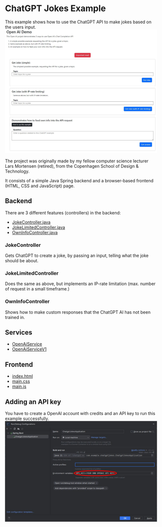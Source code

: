 # ChatGPT Jokes Example

This example shows how to use the ChatGPT API to make jokes based on the users input.
![Image](/doc/openai-jokes.jpg)

The project was originally made by my fellow computer science lecturer Lars Mortensen (retired), from the Copenhagen School of Design & Technology.

It consists of a simple Java Spring backend and a browser-based frontend (HTML, CSS and JavaScript) page.

## Backend
There are 3 different features (controllers) in the backend:
- [JokeController.java](https://github.com/RonniKahalani/chatgpt-jokes/blob/master/src/main/java/com/example/chatgptjokes/api/JokeController.java)
- [JokeLimitedController.java](https://github.com/RonniKahalani/chatgpt-jokes/blob/master/src/main/java/com/example/chatgptjokes/api/JokeLimitedController.java)
- [OwnInfoController.java](https://github.com/RonniKahalani/chatgpt-jokes/blob/master/src/main/java/com/example/chatgptjokes/api/OwnInfoController.java)

### JokeController
Gets ChatGPT to create a joke, by passing an input, telling what the joke should be about.

### JokeLimitedController
Does the same as above, but implements an IP-rate limitation (max. number of request in a small timeframe.)

### OwnInfoController
Shows how to make custom responses that the ChatGPT AI has not been trained in.

## Services
- [OpenAiService](https://github.com/RonniKahalani/chatgpt-jokes/blob/master/src/main/java/com/example/chatgptjokes/service/OpenAiService.java)
- [OpenAiServiceV1](https://github.com/RonniKahalani/chatgpt-jokes/blob/master/src/main/java/com/example/chatgptjokes/service/OpenAiServiceV1.java)


## Frontend
- [index.html](https://github.com/RonniKahalani/chatgpt-jokes/blob/master/src/main/resources/static/index.html)
- [main.css](https://github.com/RonniKahalani/chatgpt-jokes/blob/master/src/main/resources/static/css/main.css)
- [main.js](https://github.com/RonniKahalani/chatgpt-jokes/blob/master/src/main/resources/static/js/main.js)

## Adding an API key
You have to create a OpenAI account with credits and an API key to run this example successfully.
![Image](/doc/chatgpt-jokes-apikey.jpg)

